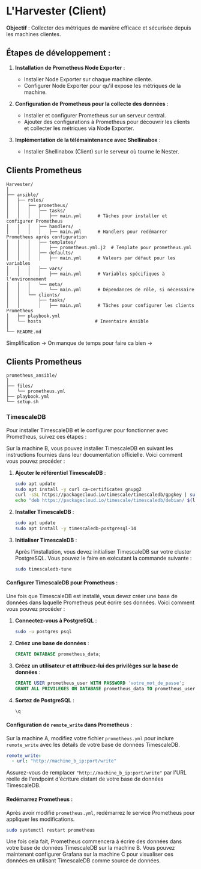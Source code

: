 # L'Harvester (Client)

**Objectif** : Collecter des métriques de manière efficace et sécurisée depuis les machines clientes.

## Étapes de développement :

1. **Installation de Prometheus Node Exporter** :
   - Installer Node Exporter sur chaque machine cliente.
   - Configurer Node Exporter pour qu'il expose les métriques de la machine.

2. **Configuration de Prometheus pour la collecte des données** :
   - Installer et configurer Prometheus sur un serveur central.
   - Ajouter des configurations à Prometheus pour découvrir les clients et collecter les métriques via Node Exporter.

3. **Implémentation de la télémaintenance avec Shellinabox** :
   - Installer Shellinabox (Client) sur le serveur où tourne le Nester.

## Clients Prometheus
```
Harvester/
│
├── ansible/
│   ├── roles/
│   │   ├── prometheus/
│   │   │   ├── tasks/
│   │   │   │   ├── main.yml      # Tâches pour installer et configurer Prometheus
│   │   │   ├── handlers/
│   │   │   │   ├── main.yml      # Handlers pour redémarrer Prometheus après configuration
│   │   │   ├── templates/
│   │   │   │   ├── prometheus.yml.j2  # Template pour prometheus.yml
│   │   │   ├── defaults/
│   │   │   │   ├── main.yml      # Valeurs par défaut pour les variables
│   │   │   ├── vars/
│   │   │   │   ├── main.yml      # Variables spécifiques à l'environnement
│   │   │   └── meta/
│   │   │       └── main.yml      # Dépendances de rôle, si nécessaire
│   │   └── clients/
│   │       ├── tasks/
│   │       │   ├── main.yml      # Tâches pour configurer les clients Prometheus
│   ├── playbook.yml
│   └── hosts                    # Inventaire Ansible
│
└── README.md
```
Simplification -> On manque de temps pour faire ca bien ->
## Clients Prometheus
```
prometheus_ansible/
│
├── files/
│   └── prometheus.yml
├── playbook.yml
└── setup.sh
```

### TimescaleDB
Pour installer TimescaleDB et le configurer pour fonctionner avec Prometheus, suivez ces étapes :

Sur la machine B, vous pouvez installer TimescaleDB en suivant les instructions fournies dans leur documentation officielle. Voici comment vous pouvez procéder :

1. **Ajouter le référentiel TimescaleDB** :

   ```bash
   sudo apt update
   sudo apt install -y curl ca-certificates gnupg2
   curl -sSL https://packagecloud.io/timescale/timescaledb/gpgkey | sudo apt-key add -
   echo "deb https://packagecloud.io/timescale/timescaledb/debian/ $(lsb_release -cs) main" | sudo tee /etc/apt/sources.list.d/timescaledb.list
   ```

2. **Installer TimescaleDB** :

   ```bash
   sudo apt update
   sudo apt install -y timescaledb-postgresql-14
   ```

3. **Initialiser TimescaleDB** :

   Après l'installation, vous devez initialiser TimescaleDB sur votre cluster PostgreSQL. Vous pouvez le faire en exécutant la commande suivante :

   ```bash
   sudo timescaledb-tune
   ```

#### Configurer TimescaleDB pour Prometheus :

Une fois que TimescaleDB est installé, vous devez créer une base de données dans laquelle Prometheus peut écrire ses données. Voici comment vous pouvez procéder :

1. **Connectez-vous à PostgreSQL** :

   ```bash
   sudo -u postgres psql
   ```

2. **Créez une base de données** :

   ```sql
   CREATE DATABASE prometheus_data;
   ```

3. **Créez un utilisateur et attribuez-lui des privilèges sur la base de données** :

   ```sql
   CREATE USER prometheus_user WITH PASSWORD 'votre_mot_de_passe';
   GRANT ALL PRIVILEGES ON DATABASE prometheus_data TO prometheus_user;
   ```

4. **Sortez de PostgreSQL** :

   ```sql
   \q
   ```

#### Configuration de `remote_write` dans Prometheus :

Sur la machine A, modifiez votre fichier `prometheus.yml` pour inclure `remote_write` avec les détails de votre base de données TimescaleDB.

```yaml
remote_write:
  - url: "http://machine_b_ip:port/write"
```

Assurez-vous de remplacer `"http://machine_b_ip:port/write"` par l'URL réelle de l'endpoint d'écriture distant de votre base de données TimescaleDB.

#### Redémarrez Prometheus :

Après avoir modifié `prometheus.yml`, redémarrez le service Prometheus pour appliquer les modifications.

```bash
sudo systemctl restart prometheus
```

Une fois cela fait, Prometheus commencera à écrire des données dans votre base de données TimescaleDB sur la machine B. Vous pouvez maintenant configurer Grafana sur la machine C pour visualiser ces données en utilisant TimescaleDB comme source de données.